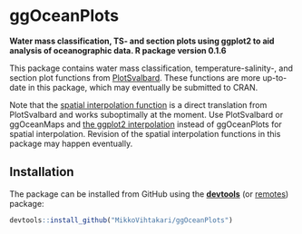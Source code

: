 
# ggOceanPlots

**Water mass classification, TS- and section plots using ggplot2 to aid
analysis of oceanographic data. R package version 0.1.6**

This package contains water mass classification, temperature-salinity-,
and section plot functions from
[PlotSvalbard](https://github.com/MikkoVihtakari/PlotSvalbard). These
functions are more up-to-date in this package, which may eventually be
submitted to CRAN.

Note that the [spatial interpolation
function](https://github.com/MikkoVihtakari/ggOceanPlots/blob/main/R/interpolate_spatial.R)
is a direct translation from PlotSvalbard and works suboptimally at the
moment. Use PlotSvalbard or ggOceanMaps and [the ggplot2
interpolation](https://ggplot2.tidyverse.org/reference/geom_contour.html)
instead of ggOceanPlots for spatial interpolation. Revision of the
spatial interpolation functions in this package may happen eventually.

## Installation

The package can be installed from GitHub using the
[**devtools**](https://cran.r-project.org/web/packages/devtools/index.html)
(or
[remotes](https://cran.r-project.org/web/packages/remotes/index.html))
package:

``` r
devtools::install_github("MikkoVihtakari/ggOceanPlots")
```
